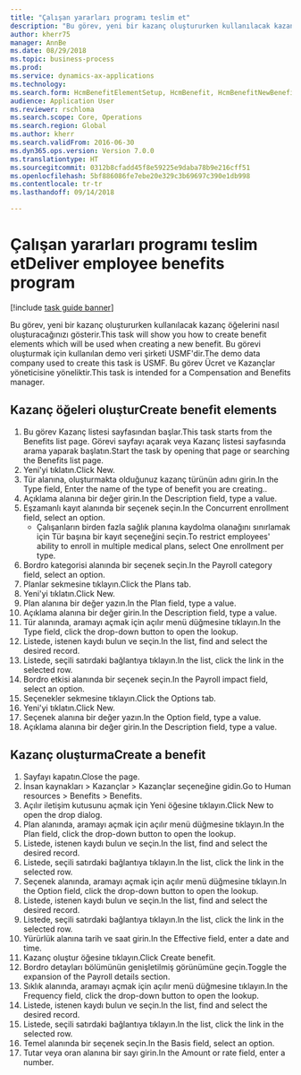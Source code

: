 ```yaml
--- 
title: "Çalışan yararları programı teslim et"
description: "Bu görev, yeni bir kazanç oluştururken kullanılacak kazanç öğelerini nasıl oluşturacağınızı gösterir."
author: kherr75
manager: AnnBe
ms.date: 08/29/2018
ms.topic: business-process
ms.prod: 
ms.service: dynamics-ax-applications
ms.technology: 
ms.search.form: HcmBenefitElementSetup, HcmBenefit, HcmBenefitNewBenefit, HcmBenefitPlanLookup
audience: Application User
ms.reviewer: rschloma
ms.search.scope: Core, Operations
ms.search.region: Global
ms.author: kherr
ms.search.validFrom: 2016-06-30
ms.dyn365.ops.version: Version 7.0.0
ms.translationtype: HT
ms.sourcegitcommit: 0312b8cfadd45f8e59225e9daba78b9e216cff51
ms.openlocfilehash: 5bf886086fe7ebe20e329c3b69697c390e1db998
ms.contentlocale: tr-tr
ms.lasthandoff: 09/14/2018

---
```

# <a name="deliver-employee-benefits-program"></a><span data-ttu-id="2190f-103">Çalışan yararları programı teslim et</span><span class="sxs-lookup"><span data-stu-id="2190f-103">Deliver employee benefits program</span></span>

[!include [task guide banner](../../includes/task-guide-banner.md)]

<span data-ttu-id="2190f-104">Bu görev, yeni bir kazanç oluştururken kullanılacak kazanç öğelerini nasıl oluşturacağınızı gösterir.</span><span class="sxs-lookup"><span data-stu-id="2190f-104">This task will show you how to create benefit elements which will be used when creating a new benefit.</span></span> <span data-ttu-id="2190f-105">Bu görevi oluşturmak için kullanılan demo veri şirketi USMF'dir.</span><span class="sxs-lookup"><span data-stu-id="2190f-105">The demo data company used to create this task is USMF.</span></span> <span data-ttu-id="2190f-106">Bu görev Ücret ve Kazançlar yöneticisine yöneliktir.</span><span class="sxs-lookup"><span data-stu-id="2190f-106">This task is intended for a Compensation and Benefits manager.</span></span>


## <a name="create-benefit-elements"></a><span data-ttu-id="2190f-107">Kazanç öğeleri oluştur</span><span class="sxs-lookup"><span data-stu-id="2190f-107">Create benefit elements</span></span>
1. <span data-ttu-id="2190f-108">Bu görev Kazanç listesi sayfasından başlar.</span><span class="sxs-lookup"><span data-stu-id="2190f-108">This task starts from the Benefits list page.</span></span> <span data-ttu-id="2190f-109">Görevi sayfayı açarak veya Kazanç listesi sayfasında arama yaparak başlatın.</span><span class="sxs-lookup"><span data-stu-id="2190f-109">Start the task by opening that page or searching the Benefits list page.</span></span>
2. <span data-ttu-id="2190f-110">Yeni'yi tıklatın.</span><span class="sxs-lookup"><span data-stu-id="2190f-110">Click New.</span></span>
3. <span data-ttu-id="2190f-111">Tür alanına, oluşturmakta olduğunuz kazanç türünün adını girin.</span><span class="sxs-lookup"><span data-stu-id="2190f-111">In the Type field, Enter the name of the type of benefit you are creating..</span></span>
4. <span data-ttu-id="2190f-112">Açıklama alanına bir değer girin.</span><span class="sxs-lookup"><span data-stu-id="2190f-112">In the Description field, type a value.</span></span>
5. <span data-ttu-id="2190f-113">Eşzamanlı kayıt alanında bir seçenek seçin.</span><span class="sxs-lookup"><span data-stu-id="2190f-113">In the Concurrent enrollment field, select an option.</span></span>
    * <span data-ttu-id="2190f-114">Çalışanların birden fazla sağlık planına kaydolma olanağını sınırlamak için Tür başına bir kayıt seçeneğini seçin.</span><span class="sxs-lookup"><span data-stu-id="2190f-114">To restrict employees' ability to enroll in multiple medical plans, select One enrollment per type.</span></span>  
6. <span data-ttu-id="2190f-115">Bordro kategorisi alanında bir seçenek seçin.</span><span class="sxs-lookup"><span data-stu-id="2190f-115">In the Payroll category field, select an option.</span></span>
7. <span data-ttu-id="2190f-116">Planlar sekmesine tıklayın.</span><span class="sxs-lookup"><span data-stu-id="2190f-116">Click the Plans tab.</span></span>
8. <span data-ttu-id="2190f-117">Yeni'yi tıklatın.</span><span class="sxs-lookup"><span data-stu-id="2190f-117">Click New.</span></span>
9. <span data-ttu-id="2190f-118">Plan alanına bir değer yazın.</span><span class="sxs-lookup"><span data-stu-id="2190f-118">In the Plan field, type a value.</span></span>
10. <span data-ttu-id="2190f-119">Açıklama alanına bir değer girin.</span><span class="sxs-lookup"><span data-stu-id="2190f-119">In the Description field, type a value.</span></span>
11. <span data-ttu-id="2190f-120">Tür alanında, aramayı açmak için açılır menü düğmesine tıklayın.</span><span class="sxs-lookup"><span data-stu-id="2190f-120">In the Type field, click the drop-down button to open the lookup.</span></span>
12. <span data-ttu-id="2190f-121">Listede, istenen kaydı bulun ve seçin.</span><span class="sxs-lookup"><span data-stu-id="2190f-121">In the list, find and select the desired record.</span></span>
13. <span data-ttu-id="2190f-122">Listede, seçili satırdaki bağlantıya tıklayın.</span><span class="sxs-lookup"><span data-stu-id="2190f-122">In the list, click the link in the selected row.</span></span>
14. <span data-ttu-id="2190f-123">Bordro etkisi alanında bir seçenek seçin.</span><span class="sxs-lookup"><span data-stu-id="2190f-123">In the Payroll impact field, select an option.</span></span>
15. <span data-ttu-id="2190f-124">Seçenekler sekmesine tıklayın.</span><span class="sxs-lookup"><span data-stu-id="2190f-124">Click the Options tab.</span></span>
16. <span data-ttu-id="2190f-125">Yeni'yi tıklatın.</span><span class="sxs-lookup"><span data-stu-id="2190f-125">Click New.</span></span>
17. <span data-ttu-id="2190f-126">Seçenek alanına bir değer yazın.</span><span class="sxs-lookup"><span data-stu-id="2190f-126">In the Option field, type a value.</span></span>
18. <span data-ttu-id="2190f-127">Açıklama alanına bir değer girin.</span><span class="sxs-lookup"><span data-stu-id="2190f-127">In the Description field, type a value.</span></span>

## <a name="create-a-benefit"></a><span data-ttu-id="2190f-128">Kazanç oluşturma</span><span class="sxs-lookup"><span data-stu-id="2190f-128">Create a benefit</span></span>
1. <span data-ttu-id="2190f-129">Sayfayı kapatın.</span><span class="sxs-lookup"><span data-stu-id="2190f-129">Close the page.</span></span>
2. <span data-ttu-id="2190f-130">İnsan kaynakları > Kazançlar > Kazançlar seçeneğine gidin.</span><span class="sxs-lookup"><span data-stu-id="2190f-130">Go to Human resources > Benefits > Benefits.</span></span>
3. <span data-ttu-id="2190f-131">Açılır iletişim kutusunu açmak için Yeni öğesine tıklayın.</span><span class="sxs-lookup"><span data-stu-id="2190f-131">Click New to open the drop dialog.</span></span>
4. <span data-ttu-id="2190f-132">Plan alanında, aramayı açmak için açılır menü düğmesine tıklayın.</span><span class="sxs-lookup"><span data-stu-id="2190f-132">In the Plan field, click the drop-down button to open the lookup.</span></span>
5. <span data-ttu-id="2190f-133">Listede, istenen kaydı bulun ve seçin.</span><span class="sxs-lookup"><span data-stu-id="2190f-133">In the list, find and select the desired record.</span></span>
6. <span data-ttu-id="2190f-134">Listede, seçili satırdaki bağlantıya tıklayın.</span><span class="sxs-lookup"><span data-stu-id="2190f-134">In the list, click the link in the selected row.</span></span>
7. <span data-ttu-id="2190f-135">Seçenek alanında, aramayı açmak için açılır menü düğmesine tıklayın.</span><span class="sxs-lookup"><span data-stu-id="2190f-135">In the Option field, click the drop-down button to open the lookup.</span></span>
8. <span data-ttu-id="2190f-136">Listede, istenen kaydı bulun ve seçin.</span><span class="sxs-lookup"><span data-stu-id="2190f-136">In the list, find and select the desired record.</span></span>
9. <span data-ttu-id="2190f-137">Listede, seçili satırdaki bağlantıya tıklayın.</span><span class="sxs-lookup"><span data-stu-id="2190f-137">In the list, click the link in the selected row.</span></span>
10. <span data-ttu-id="2190f-138">Yürürlük alanına tarih ve saat girin.</span><span class="sxs-lookup"><span data-stu-id="2190f-138">In the Effective field, enter a date and time.</span></span>
11. <span data-ttu-id="2190f-139">Kazanç oluştur öğesine tıklayın.</span><span class="sxs-lookup"><span data-stu-id="2190f-139">Click Create benefit.</span></span>
12. <span data-ttu-id="2190f-140">Bordro detayları bölümünün genişletilmiş görünümüne geçin.</span><span class="sxs-lookup"><span data-stu-id="2190f-140">Toggle the expansion of the Payroll details section.</span></span>
13. <span data-ttu-id="2190f-141">Sıklık alanında, aramayı açmak için açılır menü düğmesine tıklayın.</span><span class="sxs-lookup"><span data-stu-id="2190f-141">In the Frequency field, click the drop-down button to open the lookup.</span></span>
14. <span data-ttu-id="2190f-142">Listede, istenen kaydı bulun ve seçin.</span><span class="sxs-lookup"><span data-stu-id="2190f-142">In the list, find and select the desired record.</span></span>
15. <span data-ttu-id="2190f-143">Listede, seçili satırdaki bağlantıya tıklayın.</span><span class="sxs-lookup"><span data-stu-id="2190f-143">In the list, click the link in the selected row.</span></span>
16. <span data-ttu-id="2190f-144">Temel alanında bir seçenek seçin.</span><span class="sxs-lookup"><span data-stu-id="2190f-144">In the Basis field, select an option.</span></span>
17. <span data-ttu-id="2190f-145">Tutar veya oran alanına bir sayı girin.</span><span class="sxs-lookup"><span data-stu-id="2190f-145">In the Amount or rate field, enter a number.</span></span>



